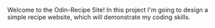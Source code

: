 Welcome to the Odin-Recipe Site!
In this project I'm going to design a simple recipe website, which will demonstrate my coding skills.
